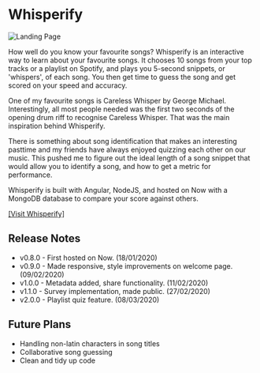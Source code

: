 # Whisperify

![Landing Page](https://whisperify.net/assets/landing.png)

How well do you know your favourite songs? Whisperify is an interactive way to learn about your favourite songs. It chooses 10 songs from your top tracks or a playlist on Spotify, and plays you 5-second snippets, or 'whispers', of each song. You then get time to guess the song and get scored on your speed and accuracy. 

One of my favourite songs is Careless Whisper by George Michael. Interestingly, all most people needed was the first two seconds of the opening drum riff to recognise Careless Whisper. That was the main inspiration behind Whisperify. 

There is something about song identification that makes an interesting pasttime and my friends have always enjoyed quizzing each other on our music. This pushed me to figure out the ideal length of a song snippet that would allow you to identify a song, and how to get a metric for performance. 

Whisperify is built with Angular, NodeJS, and hosted on Now with a MongoDB database to compare your score against others. 

[[Visit Whisperify]](https://whisperify.net)

## Release Notes
* v0.8.0 - First hosted on Now. (18/01/2020)
* v0.9.0 - Made responsive, style improvements on welcome page. (09/02/2020)
* v1.0.0 - Metadata added, share functionality. (11/02/2020)
* v1.1.0 - Survey implementation, made public. (27/02/2020)
* v2.0.0 - Playlist quiz feature. (08/03/2020)

## Future Plans
* Handling non-latin characters in song titles
* Collaborative song guessing
* Clean and tidy up code